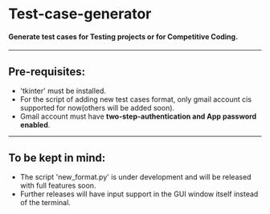 # Test-case-generator  
#### Generate test cases for Testing projects or for Competitive Coding.
------------------------
## Pre-requisites:  
* 'tkinter' must be installed.  
* For the script of adding new test cases format, only gmail account cis supported for now(others will be added soon).  
* Gmail account must have **two-step-authentication and App password enabled**.  
------------------------
## To be kept in mind:
* The script 'new_format.py' is under development and will be released with full features soon.  
* Further releases will have input support in the GUI window itself instead of the terminal.  
